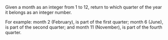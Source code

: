 Given a month as an integer from 1 to 12, return to which quarter of the year it belongs as an integer number.  

For example: month 2 (February), is part of the first quarter; month 6 (June), is part of the second quarter; and month 11 (November), is part of the fourth quarter.  
